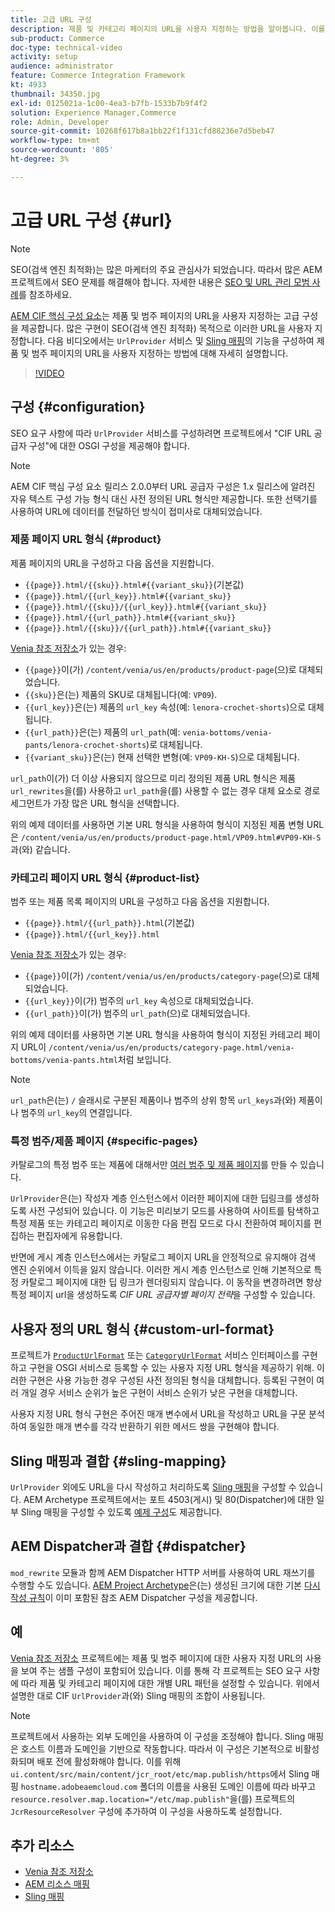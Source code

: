 ```yaml
---
title: 고급 URL 구성
description: 제품 및 카테고리 페이지의 URL을 사용자 지정하는 방법을 알아봅니다. 이를 통해 구현에서는 검색 엔진에 대한 URL을 최적화하고 검색을 홍보할 수 있습니다.
sub-product: Commerce
doc-type: technical-video
activity: setup
audience: administrator
feature: Commerce Integration Framework
kt: 4933
thumbnail: 34350.jpg
exl-id: 0125021a-1c00-4ea3-b7fb-1533b7b9f4f2
solution: Experience Manager,Commerce
role: Admin, Developer
source-git-commit: 10268f617b8a1bb22f1f131cfd88236e7d5beb47
workflow-type: tm+mt
source-wordcount: '805'
ht-degree: 3%

---
```


# 고급 URL 구성 {#url}

>[!NOTE]
>
>SEO(검색 엔진 최적화)는 많은 마케터의 주요 관심사가 되었습니다. 따라서 많은 AEM 프로젝트에서 SEO 문제를 해결해야 합니다. 자세한 내용은 [SEO 및 URL 관리 모범 사례](https://experienceleague.adobe.com/docs/experience-manager-65/managing/managing-further-reference/seo-and-url-management.html)를 참조하세요.

[AEM CIF 핵심 구성 요소](https://github.com/adobe/aem-core-cif-components)는 제품 및 범주 페이지의 URL을 사용자 지정하는 고급 구성을 제공합니다. 많은 구현이 SEO(검색 엔진 최적화) 목적으로 이러한 URL을 사용자 지정합니다. 다음 비디오에서는 `UrlProvider` 서비스 및 [Sling 매핑](https://sling.apache.org/documentation/the-sling-engine/mappings-for-resource-resolution.html)의 기능을 구성하여 제품 및 범주 페이지의 URL을 사용자 지정하는 방법에 대해 자세히 설명합니다.

>[!VIDEO](https://video.tv.adobe.com/v/34350/?quality=12)

## 구성 {#configuration}

SEO 요구 사항에 따라 `UrlProvider` 서비스를 구성하려면 프로젝트에서 &quot;CIF URL 공급자 구성&quot;에 대한 OSGI 구성을 제공해야 합니다.

>[!NOTE]
>
>AEM CIF 핵심 구성 요소 릴리스 2.0.0부터 URL 공급자 구성은 1.x 릴리스에 알려진 자유 텍스트 구성 가능 형식 대신 사전 정의된 URL 형식만 제공합니다. 또한 선택기를 사용하여 URL에 데이터를 전달하던 방식이 접미사로 대체되었습니다.

### 제품 페이지 URL 형식 {#product}

제품 페이지의 URL을 구성하고 다음 옵션을 지원합니다.

* `{{page}}.html/{{sku}}.html#{{variant_sku}}`(기본값)
* `{{page}}.html/{{url_key}}.html#{{variant_sku}}`
* `{{page}}.html/{{sku}}/{{url_key}}.html#{{variant_sku}}`
* `{{page}}.html/{{url_path}}.html#{{variant_sku}}`
* `{{page}}.html/{{sku}}/{{url_path}}.html#{{variant_sku}}`

[Venia 참조 저장소](https://github.com/adobe/aem-cif-guides-venia)가 있는 경우:

* `{{page}}`이(가) `/content/venia/us/en/products/product-page`(으)로 대체되었습니다.
* `{{sku}}`은(는) 제품의 SKU로 대체됩니다(예: `VP09`).
* `{{url_key}}`은(는) 제품의 `url_key` 속성(예: `lenora-crochet-shorts`)으로 대체됩니다.
* `{{url_path}}`은(는) 제품의 `url_path`(예: `venia-bottoms/venia-pants/lenora-crochet-shorts`)로 대체됩니다.
* `{{variant_sku}}`은(는) 현재 선택한 변형(예: `VP09-KH-S`)으로 대체됩니다.

`url_path`이(가) 더 이상 사용되지 않으므로 미리 정의된 제품 URL 형식은 제품 `url_rewrites`을(를) 사용하고 `url_path`을(를) 사용할 수 없는 경우 대체 요소로 경로 세그먼트가 가장 많은 URL 형식을 선택합니다.

위의 예제 데이터를 사용하면 기본 URL 형식을 사용하여 형식이 지정된 제품 변형 URL은 `/content/venia/us/en/products/product-page.html/VP09.html#VP09-KH-S`과(와) 같습니다.

### 카테고리 페이지 URL 형식 {#product-list}

범주 또는 제품 목록 페이지의 URL을 구성하고 다음 옵션을 지원합니다.

* `{{page}}.html/{{url_path}}.html`(기본값)
* `{{page}}.html/{{url_key}}.html`

[Venia 참조 저장소](https://github.com/adobe/aem-cif-guides-venia)가 있는 경우:

* `{{page}}`이(가) `/content/venia/us/en/products/category-page`(으)로 대체되었습니다.
* `{{url_key}}`이(가) 범주의 `url_key` 속성으로 대체되었습니다.
* `{{url_path}}`이(가) 범주의 `url_path`(으)로 대체되었습니다.

위의 예제 데이터를 사용하면 기본 URL 형식을 사용하여 형식이 지정된 카테고리 페이지 URL이 `/content/venia/us/en/products/category-page.html/venia-bottoms/venia-pants.html`처럼 보입니다.

>[!NOTE]
> 
>`url_path`은(는) `/` 슬래시로 구분된 제품이나 범주의 상위 항목 `url_keys`과(와) 제품이나 범주의 `url_key`의 연결입니다.

### 특정 범주/제품 페이지 {#specific-pages}

카탈로그의 특정 범주 또는 제품에 대해서만 [여러 범주 및 제품 페이지](multi-template-usage.md)를 만들 수 있습니다.

`UrlProvider`은(는) 작성자 계층 인스턴스에서 이러한 페이지에 대한 딥링크를 생성하도록 사전 구성되어 있습니다. 이 기능은 미리보기 모드를 사용하여 사이트를 탐색하고 특정 제품 또는 카테고리 페이지로 이동한 다음 편집 모드로 다시 전환하여 페이지를 편집하는 편집자에게 유용합니다.

반면에 게시 계층 인스턴스에서는 카탈로그 페이지 URL을 안정적으로 유지해야 검색 엔진 순위에서 이득을 잃지 않습니다. 이러한 게시 계층 인스턴스로 인해 기본적으로 특정 카탈로그 페이지에 대한 딥 링크가 렌더링되지 않습니다. 이 동작을 변경하려면 항상 특정 페이지 url을 생성하도록 _CIF URL 공급자별 페이지 전략_&#x200B;을 구성할 수 있습니다.

## 사용자 정의 URL 형식 {#custom-url-format}

프로젝트가 [`ProductUrlFormat`](https://javadoc.io/doc/com.adobe.commerce.cif/core-cif-components-core/latest/com/adobe/cq/commerce/core/components/services/urls/ProductUrlFormat.html) 또는 [`CategoryUrlFormat`](https://javadoc.io/doc/com.adobe.commerce.cif/core-cif-components-core/latest/com/adobe/cq/commerce/core/components/services/urls/CategoryUrlFormat.html) 서비스 인터페이스를 구현하고 구현을 OSGI 서비스로 등록할 수 있는 사용자 지정 URL 형식을 제공하기 위해. 이러한 구현은 사용 가능한 경우 구성된 사전 정의된 형식을 대체합니다. 등록된 구현이 여러 개일 경우 서비스 순위가 높은 구현이 서비스 순위가 낮은 구현을 대체합니다.

사용자 지정 URL 형식 구현은 주어진 매개 변수에서 URL을 작성하고 URL을 구문 분석하여 동일한 매개 변수를 각각 반환하기 위한 메서드 쌍을 구현해야 합니다.

## Sling 매핑과 결합 {#sling-mapping}

`UrlProvider` 외에도 URL을 다시 작성하고 처리하도록 [Sling 매핑](https://sling.apache.org/documentation/the-sling-engine/mappings-for-resource-resolution.html)을 구성할 수 있습니다. AEM Archetype 프로젝트에서는 포트 4503(게시) 및 80(Dispatcher)에 대한 일부 Sling 매핑을 구성할 수 있도록 [예제 구성](https://github.com/adobe/aem-cif-project-archetype/tree/master/src/main/archetype/samplecontent/src/main/content/jcr_root/etc/map.publish)도 제공합니다.

## AEM Dispatcher과 결합 {#dispatcher}

`mod_rewrite` 모듈과 함께 AEM Dispatcher HTTP 서버를 사용하여 URL 재쓰기를 수행할 수도 있습니다. [AEM Project Archetype](https://github.com/adobe/aem-project-archetype)은(는) 생성된 크기에 대한 기본 [다시 작성 규칙](https://github.com/adobe/aem-project-archetype/tree/master/src/main/archetype/dispatcher.cloud)이 이미 포함된 참조 AEM Dispatcher 구성을 제공합니다.

## 예

[Venia 참조 저장소](https://github.com/adobe/aem-cif-guides-venia) 프로젝트에는 제품 및 범주 페이지에 대한 사용자 지정 URL의 사용을 보여 주는 샘플 구성이 포함되어 있습니다. 이를 통해 각 프로젝트는 SEO 요구 사항에 따라 제품 및 카테고리 페이지에 대한 개별 URL 패턴을 설정할 수 있습니다. 위에서 설명한 대로 CIF `UrlProvider`과(와) Sling 매핑의 조합이 사용됩니다.

>[!NOTE]
>
>프로젝트에서 사용하는 외부 도메인을 사용하여 이 구성을 조정해야 합니다. Sling 매핑은 호스트 이름과 도메인을 기반으로 작동합니다. 따라서 이 구성은 기본적으로 비활성화되며 배포 전에 활성화해야 합니다. 이를 위해 `ui.content/src/main/content/jcr_root/etc/map.publish/https`에서 Sling 매핑 `hostname.adobeaemcloud.com` 폴더의 이름을 사용된 도메인 이름에 따라 바꾸고 `resource.resolver.map.location="/etc/map.publish"`을(를) 프로젝트의 `JcrResourceResolver` 구성에 추가하여 이 구성을 사용하도록 설정합니다.

## 추가 리소스

* [Venia 참조 저장소](https://github.com/adobe/aem-cif-guides-venia)
* [AEM 리소스 매핑](https://experienceleague.adobe.com/docs/experience-manager-65/deploying/configuring/resource-mapping.html)
* [Sling 매핑](https://sling.apache.org/documentation/the-sling-engine/mappings-for-resource-resolution.html)
